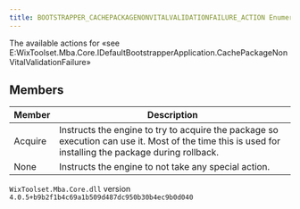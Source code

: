 ```yaml
---
title: BOOTSTRAPPER_CACHEPACKAGENONVITALVALIDATIONFAILURE_ACTION Enumeration
---
```

The available actions for «see E:WixToolset.Mba.Core.IDefaultBootstrapperApplication.CachePackageNonVitalValidationFailure»
## Members
| Member | Description |
| ------ | ----------- |
| Acquire | Instructs the engine to try to acquire the package so execution can use it. Most of the time this is used for installing the package during rollback. |
| None | Instructs the engine to not take any special action. |
`WixToolset.Mba.Core.dll` version `4.0.5+b9b2f1b4c69a1b509d487dc950b30b4ec9b0d040`
